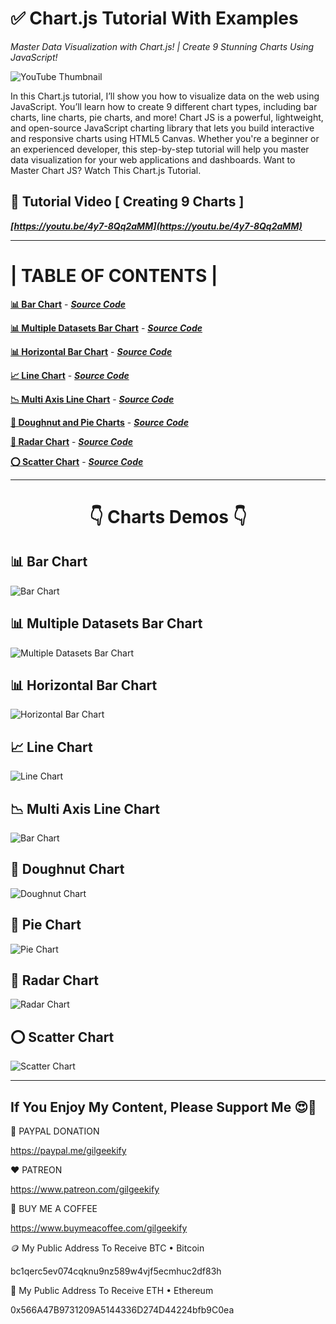 # ✅ Chart.js Tutorial With Examples

_Master Data Visualization with Chart.js! | Create 9 Stunning Charts Using JavaScript!_

![YouTube Thumbnail](https://raw.githubusercontent.com/saeedkohansal/Chart.js-Tutorial-With-Examples/refs/heads/main/images/chart.js-tutorial.png "Chart.js Tutorial With Examples - YouTube Thumbnail")

In this Chart.js tutorial, I’ll show you how to visualize data on the web using JavaScript. You’ll learn how to create 9 different chart types, including bar charts, line charts, pie charts, and more! Chart JS is a powerful, lightweight, and open-source JavaScript charting library that lets you build interactive and responsive charts using HTML5 Canvas. Whether you're a beginner or an experienced developer, this step-by-step tutorial will help you master data visualization for your web applications and dashboards. Want to Master Chart JS? Watch This Chart.js Tutorial.

## 🎥 Tutorial Video [ Creating 9 Charts ]

***[https://youtu.be/4y7-8Qq2aMM](https://youtu.be/4y7-8Qq2aMM)***

<hr>

# | TABLE OF CONTENTS |

**[📊 Bar Chart](https://saeedkohansal.github.io/Chart.js-Tutorial-With-Examples/source-code/charts/bar-chart.html)** - ***[Source Code](source-code/charts/bar-chart.html)***

**[📊 Multiple Datasets Bar Chart](https://saeedkohansal.github.io/Chart.js-Tutorial-With-Examples/source-code/charts/bar-chart-multiple-datasets.html)** - ***[Source Code](source-code/charts/bar-chart-multiple-datasets.html)***

**[📊 Horizontal Bar Chart](https://saeedkohansal.github.io/Chart.js-Tutorial-With-Examples/source-code/charts/bar-chart-horizontal.html)** - ***[Source Code](source-code/charts/bar-chart-horizontal.html)***

**[📈 Line Chart](https://saeedkohansal.github.io/Chart.js-Tutorial-With-Examples/source-code/charts/line-chart.html)** - ***[Source Code](source-code/charts/line-chart.html)***

**[📉 Multi Axis Line Chart](https://saeedkohansal.github.io/Chart.js-Tutorial-With-Examples/source-code/charts/line-chart-multi-axis.html)** - ***[Source Code](source-code/charts/line-chart-multi-axis.html)***

**[🍩 Doughnut and Pie Charts](https://saeedkohansal.github.io/Chart.js-Tutorial-With-Examples/source-code/charts/doughnut-and-pie-charts.html)** - ***[Source Code](source-code/charts/doughnut-and-pie-charts.html)***

**[🔶 Radar Chart](https://saeedkohansal.github.io/Chart.js-Tutorial-With-Examples/source-code/charts/radar-chart.html)** - ***[Source Code](source-code/charts/radar-chart.html)***

**[⭕ Scatter Chart](https://saeedkohansal.github.io/Chart.js-Tutorial-With-Examples/source-code/charts/scatter-chart.html)** - ***[Source Code](source-code/charts/scatter-chart.html)***

<hr>

<div align="center"><h1>👇 Charts Demos 👇</h1></div>

## 📊 Bar Chart

![Bar Chart](https://raw.githubusercontent.com/saeedkohansal/Chart.js-Tutorial-With-Examples/refs/heads/main/images/chart.js-examples/bar-chart.png "Bar Chart - Example")

## 📊 Multiple Datasets Bar Chart

![Multiple Datasets Bar Chart](https://raw.githubusercontent.com/saeedkohansal/Chart.js-Tutorial-With-Examples/refs/heads/main/images/chart.js-examples/bar-chart-multiple-datasets.png "Multiple Datasets Bar Chart - Example")

## 📊 Horizontal Bar Chart

![Horizontal Bar Chart](https://raw.githubusercontent.com/saeedkohansal/Chart.js-Tutorial-With-Examples/refs/heads/main/images/chart.js-examples/bar-chart-horizontal.png "Horizontal Bar Chart - Example")

## 📈 Line Chart

![Line Chart](https://raw.githubusercontent.com/saeedkohansal/Chart.js-Tutorial-With-Examples/refs/heads/main/images/chart.js-examples/line-chart.png "Line Chart - Example")

## 📉 Multi Axis Line Chart

![Bar Chart](https://raw.githubusercontent.com/saeedkohansal/Chart.js-Tutorial-With-Examples/refs/heads/main/images/chart.js-examples/bar-chart.png "Bar Chart - Example")

## 🍩 Doughnut Chart

![Doughnut Chart](https://raw.githubusercontent.com/saeedkohansal/Chart.js-Tutorial-With-Examples/refs/heads/main/images/chart.js-examples/doughnut-chart.png "Doughnut Chart - Example")

## 🍩 Pie Chart

![Pie Chart](https://raw.githubusercontent.com/saeedkohansal/Chart.js-Tutorial-With-Examples/refs/heads/main/images/chart.js-examples/pie-chart.png "Pie Chart - Example")

## 🔶 Radar Chart

![Radar Chart](https://raw.githubusercontent.com/saeedkohansal/Chart.js-Tutorial-With-Examples/refs/heads/main/images/chart.js-examples/radar-chart.png "Radar Chart - Example")

## ⭕ Scatter Chart

![Scatter Chart](https://raw.githubusercontent.com/saeedkohansal/Chart.js-Tutorial-With-Examples/refs/heads/main/images/chart.js-examples/scatter-chart.png "Scatter Chart - Example")

<hr>

## If You Enjoy My Content, Please Support Me 😍🙏

💙 PAYPAL DONATION

https://paypal.me/gilgeekify

❤️ PATREON

https://www.patreon.com/gilgeekify

💛 BUY ME A COFFEE

https://www.buymeacoffee.com/gilgeekify

🪙 My Public Address To Receive BTC • Bitcoin

bc1qerc5ev074cqknu9nz589w4vjf5ecmhuc2df83h

🥈 My Public Address To Receive ETH • Ethereum

0x566A47B9731209A5144336D274D44224bfb9C0ea
